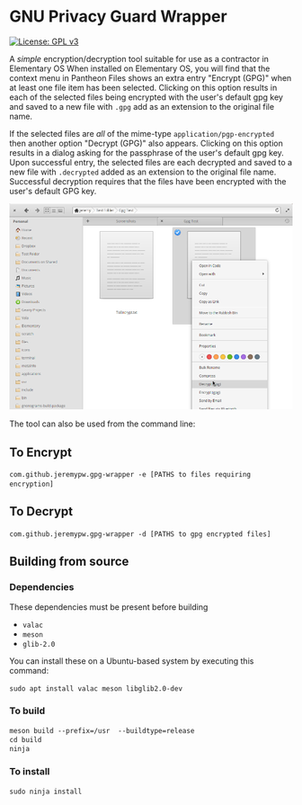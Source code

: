 # GNU Privacy Guard Wrapper
[![License: GPL v3](https://img.shields.io/badge/License-GPL%20v3-blue.svg)](http://www.gnu.org/licenses/gpl-3.0)

A *simple* encryption/decryption tool suitable for use as a contractor in Elementary OS
When installed on Elementary OS, you will find that the context menu in Pantheon Files shows an extra entry
"Encrypt (GPG)" when at least one file item has been selected. Clicking on this option results in each of the
selected files being encrypted with the user's default gpg key and saved to a new file with `.gpg` add as an extension
to the original file name.

If the selected files are *all* of the mime-type `application/pgp-encrypted` then another option "Decrypt (GPG)" also
appears. Clicking on this option results in a dialog asking for the passphrase of the user's default gpg key.  Upon
successful entry, the selected files are each decrypted and saved to a new file with `.decrypted` added as an extension
to the original file name. Successful decryption requires that the files have been encrypted with the user's default
GPG key.

![Screenshot](/data/screenshots/Decrypt.png?raw=true "Encrypt and Decrypt context menu options")

The tool can also be used from the command line:

## To Encrypt
`com.github.jeremypw.gpg-wrapper -e [PATHS to files requiring encryption]`

## To Decrypt
`com.github.jeremypw.gpg-wrapper -d [PATHS to gpg encrypted files]`

## Building from source

### Dependencies
These dependencies must be present before building
 - `valac`
 - `meson`
 - `glib-2.0`

 You can install these on a Ubuntu-based system by executing this command:

 `sudo apt install valac meson libglib2.0-dev`

### To build

```
meson build --prefix=/usr  --buildtype=release
cd build
ninja

```

### To install

`sudo ninja install`
